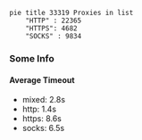 
```mermaid
pie title 33319 Proxies in list
    "HTTP" : 22365
    "HTTPS": 4682
    "SOCKS" : 9834
```

### Some Info
#### Average Timeout

- mixed: 2.8s
- http: 1.4s
- https: 8.6s
- socks: 6.5s